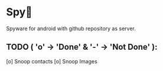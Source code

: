 # Spy
Spyware for android with github repository as server.
## TODO ( 'o' -> 'Done' & '-' -> 'Not Done' ): 
[o] Snoop contacts
[o] Snoop Images
